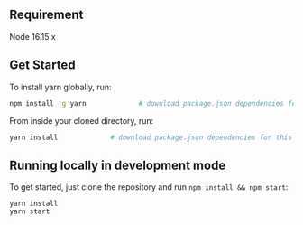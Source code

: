 ## Requirement

Node 16.15.x

## Get Started

To install yarn globally, run:

```bash
npm install -g yarn             # download package.json dependencies for this project
```

From inside your cloned directory, run:

```bash
yarn install             # download package.json dependencies for this project
```

## Running locally in development mode

To get started, just clone the repository and run `npm install && npm start`:

    yarn install
    yarn start

